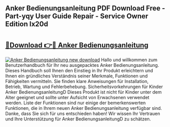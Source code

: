 ## Anker Bedienungsanleitung PDF Download Free - Part-yqy User Guide Repair - Service Owner Edition Ix20d

# <h2><a href="http://df63qd.blite.top/?on=Anker+Bedienungsanleitung">🔗Download 👉🔴 Anker Bedienungsanleitung</a></h2>

[![Anker Bedienungsanleitung new download](https://i.imgur.com/lujVjoI.png)](http://df63qd.blite.top/?on=Anker+Bedienungsanleitung)
Hallo und willkommen zum Benutzerhandbuch für Ihr neu ausgepacktes Anker Bedienungsanleitung. Dieses Handbuch soll Ihnen den Einstieg in Ihr Produkt erleichtern und Ihnen ein gründliches Verständnis seiner Merkmale, Funktionen und Fähigkeiten vermitteln. Sie finden klare Anweisungen für Installation, Betrieb, Wartung und Fehlerbehebung. Sicherheitsvorkehrungen für Kinder Anker BedienungsanleitungD Dieses Produkt ist nicht für Kinder unter dem Alter geeignet und sollte unter Aufsicht von Erwachsenen verwendet werden. Liste der Funktionen sind nur einige der bemerkenswerten Funktionen, die in Ihrem neuen Anker Bedienungsanleitung verfügbar sind. Danke, dass Sie sich für uns entschieden haben! Wir wissen Ihr Vertrauen und Ihre Unterstützung für Anker BedienungsanleitungD zu schätzen.
